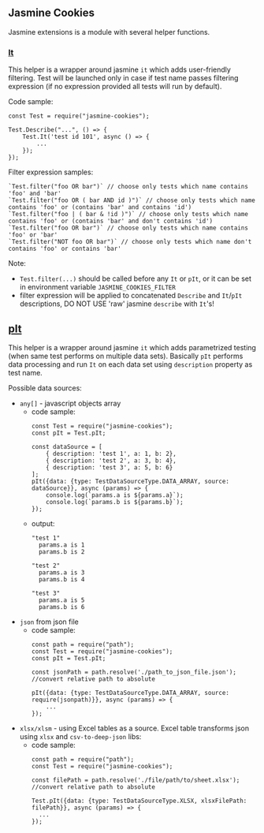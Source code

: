 ## Jasmine Cookies

Jasmine extensions is a module with several helper functions.

### [It](./lib/test.ts)

This helper is a wrapper around jasmine `it` which adds user-friendly filtering. Test will be launched only in case if test name passes filtering expression (if no expression provided all tests will run by default).

Code sample:
```
const Test = require("jasmine-cookies");

Test.Describe("...", () => {
    Test.It('test id 101', async () => {
        ...
    });
});
```

Filter expression samples:
```
`Test.filter("foo OR bar")` // choose only tests which name contains 'foo' and 'bar'
`Test.filter("foo OR ( bar AND id )")` // choose only tests which name contains 'foo' or (contains 'bar' and contains 'id')
`Test.filter("foo | ( bar & !id )")` // choose only tests which name contains 'foo' or (contains 'bar' and don't contains 'id')
`Test.filter("foo OR bar")` // choose only tests which name contains 'foo' or 'bar'
`Test.filter("NOT foo OR bar")` // choose only tests which name don't contains 'foo' or contains 'bar'
```
Note:
 - `Test.filter(...)` should be called before any `It` or `pIt`, or it can be set in environment variable `JASMINE_COOKIES_FILTER`
 - filter expression will be applied to concatenated `Describe` and `It`/`pIt` descriptions, DO NOT USE 'raw' jasmine `describe` with `It`'s!

## [pIt](./lib/test.ts)

This helper is a wrapper around jasmine `it` which adds parametrized testing (when same test performs on multiple data sets). Basically `pIt` performs data processing and run `It` on each data set using `description` property as test name.

Possible data sources:
  * `any[]` - javascript objects array
    * code sample:
      ```
      const Test = require("jasmine-cookies");
      const pIt = Test.pIt;

      const dataSource = [
          { description: 'test 1', a: 1, b: 2},
          { description: 'test 2', a: 3, b: 4},
          { description: 'test 3', a: 5, b: 6}
      ];
      pIt({data: {type: TestDataSourceType.DATA_ARRAY, source: dataSource}}, async (params) => {
          console.log(`params.a is ${params.a}`);
          console.log(`params.b is ${params.b}`);
      });
      ```
    * output:
      ```
      "test 1"
        params.a is 1
        params.b is 2

      "test 2"
        params.a is 3
        params.b is 4

      "test 3"
        params.a is 5
        params.b is 6
      ```
  * `json` from json file
    * code sample:
      ```
      const path = require("path");
      const Test = require("jasmine-cookies");
      const pIt = Test.pIt;

      const jsonPath = path.resolve('./path_to_json_file.json'); //convert relative path to absolute

      pIt({data: {type: TestDataSourceType.DATA_ARRAY, source: require(jsonpath)}}, async (params) => {
          ...
      });
      ```
  * `xlsx/xlsm` - using Excel tables as a source. Excel table transforms json using `xlsx` and `csv-to-deep-json` libs:
    * code sample:
      ```
      const path = require("path");
      const Test = require("jasmine-cookies");

      const filePath = path.resolve('./file/path/to/sheet.xlsx'); //convert relative path to absolute

      Test.pIt({data: {type: TestDataSourceType.XLSX, xlsxFilePath: filePath}}, async (params) => {
        ...
      });
      ```